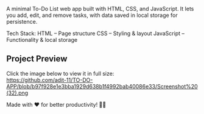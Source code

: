 A minimal To-Do List web app built with HTML, CSS, and JavaScript. It lets you add, edit, and remove tasks, with data saved in local storage for persistence.

Tech Stack:
HTML – Page structure
CSS – Styling & layout
JavaScript – Functionality & local storage

## Project Preview  
Click the image below to view it in full size:  
https://github.com/adit-11/TO-DO-APP/blob/b97f928e1e3bba1929d638b1f4992bab40086e33/Screenshot%20(32).png

Made with ❤️ for better productivity! 🚀✅



